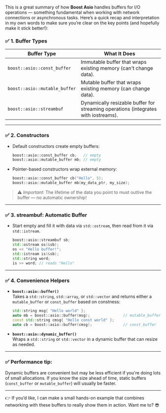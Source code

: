 This is a great summary of how **Boost Asio** handles buffers for I/O operations — something fundamental when working with network connections or asynchronous tasks. Here’s a quick recap and interpretation in my own words to make sure you’re clear on the key points (and hopefully make it stick better!):

### ✅ **1. Buffer Types**
| Buffer Type                          | What It Does                                                                  |
|--------------------------------------|-------------------------------------------------------------------------------|
| `boost::asio::const_buffer`          | Immutable buffer that wraps existing memory (can't change data).              |
| `boost::asio::mutable_buffer`        | Mutable buffer that wraps existing memory (can change data).                  |
| `boost::asio::streambuf`             | Dynamically resizable buffer for streaming operations (integrates with iostreams). |

---

### ✅ **2. Constructors**
- Default constructors create empty buffers:
   ```cpp
   boost::asio::const_buffer cb;   // empty
   boost::asio::mutable_buffer mb; // empty
   ```
- Pointer-based constructors wrap external memory:
   ```cpp
   boost::asio::const_buffer cb("Hello", 5);
   boost::asio::mutable_buffer mb(my_data_ptr, my_size);
   ```
> ⚠️ *Important*: The lifetime of the data you point to must outlive the buffer — no automatic ownership!

---

### ✅ **3. streambuf: Automatic Buffer**
- Start empty and fill it with data via `std::ostream`, then read from it via `std::istream`.
   ```cpp
   boost::asio::streambuf sb;
   std::ostream os(&sb);
   os << "Hello buffer!";
   std::istream is(&sb);
   std::string word;
   is >> word; // reads "Hello"
   ```

---

### ✅ **4. Convenience Helpers**
- **`boost::asio::buffer()`**  
  Takes a `std::string`, `std::array`, or `std::vector` and returns either a `mutable_buffer` or `const_buffer` based on constness:
   ```cpp
   std::string msg{ "Hello world" };
   auto mb = boost::asio::buffer(msg);               // mutable_buffer
   const std::string cmsg{ "Hello const world" };
   auto cb = boost::asio::buffer(cmsg);              // const_buffer
   ```
- **`boost::asio::dynamic_buffer()`**  
  Wraps a `std::string` or `std::vector` in a dynamic buffer that can resize as needed.

---

### ✅ **Performance tip**:  
Dynamic buffers are convenient but may be less efficient if you're doing lots of small allocations. If you know the size ahead of time, static buffers (`const_buffer` or `mutable_buffer`) will usually be faster.

---

👉 If you’d like, I can make a small hands-on example that combines networking with these buffers to really show them in action. Want me to? 😎